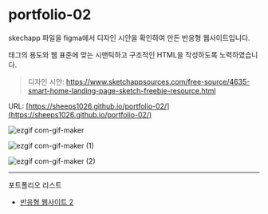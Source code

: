 # portfolio-02

skechapp 파일을 figma에서 디자인 시안을 확인하여 만든 반응형 웹사이트입니다.

태그의 용도와 웹 표준에 맞는 시맨틱하고 구조적인 HTML을 작성하도록 노력하였습니다.

> 디자인 시안: https://www.sketchappsources.com/free-source/4635-smart-home-landing-page-sketch-freebie-resource.html

URL: [https://sheeps1026.github.io/portfolio-02/](https://sheeps1026.github.io/portfolio-02/)

![ezgif com-gif-maker](https://user-images.githubusercontent.com/55824972/111652935-d0fb0000-884a-11eb-8b56-0bf1e898b143.gif)

![ezgif com-gif-maker (1)](https://user-images.githubusercontent.com/55824972/111652942-d22c2d00-884a-11eb-8413-09d424a5359f.gif)

![ezgif com-gif-maker (2)](https://user-images.githubusercontent.com/55824972/111652950-d35d5a00-884a-11eb-8ad5-23f7b77479ad.gif)

---

포트폴리오 리스트

- [반응형 웹사이트 2](https://sheeps1026.github.io/portfolio-03/)
